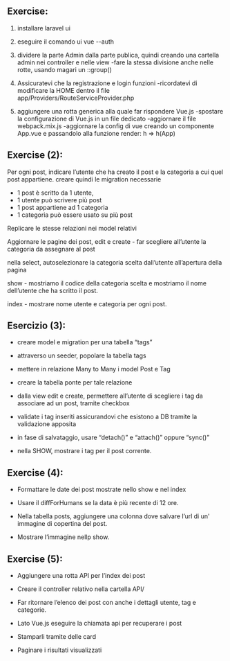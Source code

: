 ## Exercise:

1. installare laravel ui

2. eseguire il comando ui vue --auth

3. dividere la parte Admin dalla parte publica, quindi creando una cartella admin nei controller e nelle view
   -fare la stessa divisione anche nelle rotte, usando magari un ::group()

4. Assicuratevi che la registrazione e login funzioni
   -ricordatevi di modificare la HOME dentro il file
   app/Providers/RouteServiceProvider.php

5. aggiungere una rotta generica alla quale far rispondere Vue.js
   -spostare la configurazione di Vue.js in un file dedicato
   -aggiornare il file webpack.mix.js
   -aggiornare la config di vue creando un componente App.vue e passandolo alla funzione render: h => h(App)

<!-- Exercise completed -->

## Exercise (2):

Per ogni post, indicare l’utente che ha creato il post e la categoria a cui quel post appartiene.
creare quindi le migration necessarie

-   1 post è scritto da 1 utente,
-   1 utente può scrivere più post
-   1 post appartiene ad 1 categoria
-   1 categoria può essere usato su più post

Replicare le stesse relazioni nei model relativi

Aggiornare le pagine dei post,
edit e create - far scegliere all’utente la categoria da assegnare al post

nella select, autoselezionare la categoria scelta dall’utente all’apertura della pagina

show - mostriamo il codice della categoria scelta e mostriamo il nome dell’utente che ha scritto il post.

index - mostrare nome utente e categoria per ogni post.

<!-- Exercise completed -->

## Esercizio (3):

-   creare model e migration per una tabella “tags”

-   attraverso un seeder, popolare la tabella tags

-   mettere in relazione Many to Many i model Post e Tag

-   creare la tabella ponte per tale relazione

-   dalla view edit e create, permettere all’utente di scegliere i tag da associare ad un post, tramite checkbox

-   validate i tag inseriti assicurandovi che esistono a DB tramite la validazione apposita

-   in fase di salvataggio, usare “detach()” e “attach()” oppure “sync()”

-   nella SHOW, mostrare i tag per il post corrente.

<!-- Exercise Completed -->

## Exercise (4):

-   Formattare le date dei post mostrate nello show e nel index
-   Usare il diffForHumans se la data è più recente di 12 ore.

    <!--  BONUS -->

-   Nella tabella posts, aggiungere una colonna dove salvare l’url di un' immagine di copertina del post.
-   Mostrare l’immagine nellp show.

<!-- Exercise & Bonus completed -->

## Exercise (5):

-   Aggiungere una rotta API per l’index dei post
-   Creare il controller relativo nella cartella API/
-   Far ritornare l’elenco dei post con anche i dettagli utente, tag e categorie.
-   Lato Vue.js eseguire la chiamata api per recuperare i post
-   Stamparli tramite delle card

    <!-- BONUS -->

-   Paginare i risultati visualizzati

<!-- Exercise completed -->
